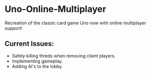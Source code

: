 # Uno-Online-Multiplayer
Recreation of the classic card game Uno now with online multiplayer support!

## Current Issues:

* Safely killing threds when removing client players.
* Implementing gameplay.
* Adding AI's to the lobby.